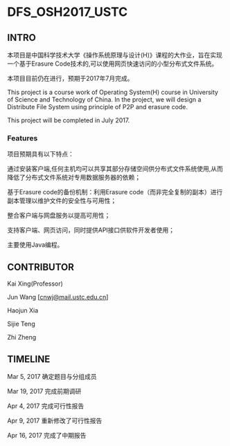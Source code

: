 # DFS_OSH2017_USTC

## INTRO

本项目是中国科学技术大学《操作系统原理与设计(H)》课程的大作业，旨在实现一个基于Erasure Code技术的,可以使用网页快速访问的小型分布式文件系统。

本项目目前仍在进行，预期于2017年7月完成。

This project is a course work of Operating System(H) course in University of Science and Technology of China. In the project,
we will design a Distribute File System using principle of P2P and erasure code.

This project will be completed in July 2017.

### Features

项目预期具有以下特点：

通过安装客户端,任何主机均可以共享其部分存储空间供分布式文件系统使用,从而降低了分布式文件系统对专用数据服务器的依赖；

基于Erasure code的备份机制：利用Erasure code（而非完全复制的副本）进行副本管理以维护文件的安全性与可用性；

整合客户端与网盘服务以提高可用性；

支持客户端、网页访问，同时提供API接口供软件开发者使用；

主要使用Java编程。

## CONTRIBUTOR

Kai Xing(Professor)

Jun Wang		[cnwj@mail.ustc.edu.cn]

Haojun Xia

Sijie Teng

Zhi Zheng

## TIMELINE

Mar 5, 2017	确定题目与分组成员

Mar 19, 2017	完成前期调研

Apr 4, 2017	完成可行性报告

Apr 9, 2017	重新修改了可行性报告

Apr 16, 2017	完成了中期报告

